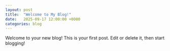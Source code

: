 ```yaml
---
layout: post
title:  "Welcome to My Blog!"
date:   2025-09-17 12:00:00 +0000
categories: blog
---
```


Welcome to your new blog! This is your first post. Edit or delete it, then start blogging!
